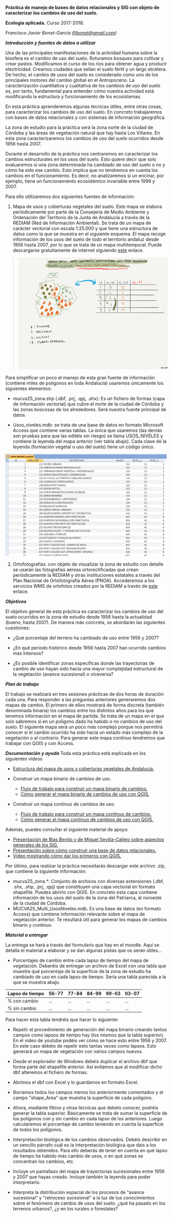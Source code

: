 **Práctica de manejo de bases de datos relacionales y SIG con objeto de
caracterizar los cambios de uso del suelo.**

**Ecología aplicada.** Curso 2017-2018.

*Francisco Javier Bonet-García (fjbonet@gmail.com)*

***Introducción y fuentes de datos a utilizar***

Una de las principales manifestaciones de la actividad humana sobre la
biosfera es el cambio de uso del suelo. Roturamos bosques para cultivar
y crear pastos. Modificamos el curso de los ríos para obtener agua y
producir electricidad. Creamos ciudades que sellan el suelo fértil y un
largo etcétera. De hecho, el cambio de usos del suelo es considerado
como uno de los principales motores del cambio global en el Antropoceno.
La caracterización cuantitativa y cualitativa de los cambios de uso del
suelo es, por tanto, fundamental para entender cómo nuestra actividad
está modificando la estructura y funcionamiento de los ecosistemas.

En esta práctica aprenderemos algunas técnicas útiles, entre otras
cosas, para caracterizar los cambios de uso del suelo. En concreto
trabajaremos con bases de datos relacionales y con sistemas de
información geográfica.

La zona de estudio para la práctica será la zona norte de la ciudad de
Córdoba y las áreas de vegetación natural que hay hasta Los Villares. En
esta zona caracterizaremos los cambios de uso del suelo ocurridos desde
1956 hasta 2007.

Durante el desarrollo de la práctica nos centraremos en caracterizar los
cambios estructurales en los usos del suelo. Esto quiere decir que solo
evaluaremos si una zona determinada ha cambiado de uso del suelo o no y
cómo ha sido ese cambio. Esto implica que no tendremos en cuenta los
cambios en el funcionamiento. Es decir, no analizaremos si un encinar,
por ejemplo, tiene un funcionamiento ecosistémico invariable entre 1999
y 2007.

Para ello utilizaremos dos siguientes fuentes de información:

1.  Mapa de usos y coberturas vegetales del suelo. Este mapa se elabora
    periódicamente por parte de la Consejería de Medio Ambiente y
    Ordenación del Territorio de la Junta de Andalucía a través de la
    REDIAM (Red de Información Ambiental). Se trata de un mapa de
    carácter vectorial con escala 1:25.000 y que tiene una estructura de
    datos como la que se muestra en el siguiente esquema. El mapa recoge
    información de los usos del suelo de todo el territorio andaluz
    desde 1956 hasta 2007, por lo que se trata de un mapa multitemporal.
    Puede descargarse gratuitamente de internet siguiendo
    [este](http://www.juntadeandalucia.es/medioambiente/site/rediam/menuitem.04dc44281e5d53cf8ca78ca731525ea0/?vgnextoid=635a762646e2a410VgnVCM1000001325e50aRCRD&vgnextchannel=39174e0623f6c410VgnVCM2000000624e50aRCRD&vgnextfmt=rediam&lr=lang_es) enlace.

> <img src="https://github.com/Aprendiendo-ecologia/practica_cambio_usos_suelo/raw/main/downloadable_files/images/Modatos.png" alt="modelo de datos" style="zoom:75%;" />

Para simplificar un poco el manejo de esta gran fuente de información
(contiene miles de polígonos en toda Andalucía) usaremos únicamente los
siguientes elementos:

-   mucva25_zona.shp (.dbf, .prj, .qpj, .shx): Es un fichero de formas
    (capa de información vectorial) que cubre el norte de la ciudad de
    Córdoba y las zonas boscosas de los alrededores. Será nuestra fuente
    principal de datos.

-   Usos_niveles.mdb: se trata de una base de datos en formato Microsoft
    Access que contiene varias tablas. La única que usaremos (las demás
    son pruebas para que las editéis sin riesgo) se llama USOS_NIVELES y
    contiene la leyenda del mapa anterior (ver tabla abajo). Cada clase
    de la leyenda (formación vegetal o uso del suelo) tiene un código
    único.

<img src="https://github.com/Aprendiendo-ecologia/practica_cambio_usos_suelo/raw/main/downloadable_files/images/dic_usos.png" alt="modelo de datos" style="zoom:75%;" />

2.  Ortofotografías: con objeto de visualizar la zona de estudio con
    detalle se usarán las fotografías aéreas ortorectificadas que crean
    periódicamente la REDIAM y otras instituciones estatales a través
    del Plan Nacional de Ortofotografía Aérea (PNOA). Accederemos a los
    servicios WMS de ortofotos creados por la REDIAM a través de
    [este](http://www.juntadeandalucia.es/medioambiente/site/rediam/menuitem.aedc2250f6db83cf8ca78ca731525ea0/?vgnextoid=eab1d61d8470f210VgnVCM2000000624e50aRCRD) enlace.

***Objetivos***

El objetivo general de esta práctica es caracterizar los cambios de uso
del suelo ocurridos en la zona de estudio desde 1956 hasta la actualidad
(bueno, hasta 2007). De manera más concreta, se abordarán las siguientes
cuestiones:

-   ¿Qué porcentaje del terreno ha cambiado de uso entre 1956 y 2007?

-   ¿En qué periodo histórico desde 1956 hasta 2007 han ocurrido cambios
    más intensos?

-   ¿Es posible identificar zonas específicas donde las trayectorias de
    cambio de uso hayan sido hacia una mayor complejidad estructural de
    la vegetación (avance sucesional) o viceversa?

***Plan de trabajo***

El trabajo se realizará en tres sesiones prácticas de dos horas de
duración cada una. Para responder a las preguntas anteriores generaremos
dos mapas de cambio. El primero de ellos mostrará de forma discreta
(también denominada binaria) los cambios entre los distintos años para
los que tenemos información en el mapa de partida. Se trata de un mapa
en el que solo sabremos si en un polígono dado ha habido o no cambios de
uso del suelo. El siguiente mapa será un poco más complejo porque nos
permitirá conocer si el cambio ocurrido ha sido hacia un estado más
complejo de la vegetación o al contrario. Para generar este mapa
continuo tendremos que trabajar con QGIS y con Access.



***Documentación y ayuda***
Toda esta práctica está explicada en los siguientes videos

+ [Estructura del mapa de usos y coberturas vegetales de Andalucía.](https://www.youtube.com/watch?v=RNQ7qwG5UDQ&feature=emb_logo)
+ Construir un mapa binario de cambios de uso.

  + [Flujo de trabajo para construir un mapa binario de cambios.](https://www.youtube.com/watch?v=zaWb9dY3FwM&feature=youtu.be)
  + [Cómo generar el mapa binario de cambios de uso con QGIS.](https://www.youtube.com/watch?v=_qAXRjo20_4)
+ Construir un mapa continuo de cambios de uso.
  +  [Flujo de trabajo para construir un mapa continuo de cambios.](https://www.youtube.com/watch?v=jYoxlRcxlig&feature=youtu.be)
  + [Cómo generar el mapa continuo de cambios de uso con QGIS.](https://www.youtube.com/watch?v=Bc0otpOCU9g&feature=youtu.be&t=1s)

Además, puedes consultar el siguiente material de apoyo:

+ [Presentación de Blas Benito y de Miguel Sevilla-Callejo sobre aspectos generales de los SIG.](https://github.com/Aprendiendo-ecologia/practica_cambio_usos_suelo/raw/main/downloadable_files/SIG.pptx)
+ [Presentación sobre cómo construir una base de datos relacionales.](https://prezi.com/vfd14shu1-kc/?utm_campaign=share&utm_medium=copy)
+ [Video mostrando cómo dar los primeros con QGIS.](https://www.youtube.com/watch?v=quS2ZzsEk8w&feature=emb_logo)

Por último, para realizar la práctica necesitarás descargar este archivo .zip, que contiene la siguiente información:

+ mucva25_zona.*: Conjunto de archivos con diversas extensiones (.dbf, .shx, .shp, .prj, .qpj) que constituyen una capa vectorial en formato shapefile. Puedes abrirlo con QGIS. En concreto esta capa contiene información de los usos del suelo de la zona del Patriarca, al noroeste de la ciudad de Córdoba. 
+ MUCVA25_Multi_UsosNiveles.mdb. Es una base de datos (en formato Access) que contiene información relevante sobre el mapa de vegetación anterior. Te resultará útil para generar los mapas de cambios binario y continuo.

***Material a entregar***

La entrega se hará a través del formulario que hay en el moodle. Aquí se detalla el material a elaborar y se  dan algunas pistas que os serán útiles...

+ Porcentajes de cambio entre cada lapso de tiempo del mapa de vegetación. Deberéis de entregar un archivo de Excel con una tabla  que muestre qué porcentaje de la superficie de la zona de estudio ha cambiado de uso en cada lapso de tiempo. Sería una tabla parecida a la que se muestra abajo.

| Lapso de tiempo | 56-77 | 77-84 | 84-99 | 99-03 | 03-07 |
| --------------- | ----- | ----- | ----- | ----- | ----- |
|        % con cambio         |  ...     |  ...     |  ...     |  ...     |  ...     |
| % sin cambio |  ...     |  ...     |  ...     |  ...     |  ...     |




Para hacer esta tabla tendréis que hacer lo siguiente:

+ Repetir el procedimiento de generación del mapa binario creando tantos campos como lapsos de tiempo hay (los mismos que la tabla superior). En el video de youtube podéis ver cómo se hace esto entre 1956 y 2007. En este caso debéis de repetir esto tantas veces como lapsos. Esto generará un mapa de vegetación con varios campos nuevos.

-   Desde el explorador de Windows debéis duplicar el archivo dbf que forma parte del shapefile anterior. Así evitamos que al modificar dicho dbf alteremos el fichero de formas.
    
-   Abrimos el dbf con Excel y lo guardamos en formato Excel.

-   Borramos todos los campos menos los anteriormente comentados y el campo \"shape_Area\" que muestra la superficie de cada polígono.
    
-   Ahora, mediante filtros y otras técnicas que debéis conocer, podréis generar la tabla superior.  Básicamente se trata de sumar la superficie de los polígonos con y sin cambio en cada lapso de los anteriores. Luego calcularemos el porcentaje de cambio teniendo en cuenta la superficie de todos los polígonos.
    
-   Interpretación biológica de los cambios observados. Debéis describir en un sencillo párrafo cuál es la interpretación biológica que dais a los resultados obtenidos. Para ello deberás de tener en cuenta en
    qué lapso de tiempo ha habido más cambio de usos, o en qué zonas se concentran los cambios, etc.
    
-   Incluye un pantallazo del mapa de trayectorias sucesionales entre 1956 y 2007 que hayas creado. Incluye también la leyenda para poder interpretarlo.
    
-   Interpreta la distribución espacial de los procesos de \"avance sucesional\" y \"retroceso sucesional\" a la luz de tus conocimientos sobre el fenómeno de cambio de usos del suelo. ¿qué ha pasado en los terrenos urbanos?, ¿y en los rurales o forestales?

